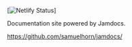 [![Netlify Status](https://api.netlify.com/api/v1/badges/de44d168-eb1d-47a5-8731-d77bb40af7c8/deploy-status)]

Documentation site powered by Jamdocs.

https://github.com/samuelhorn/jamdocs/
